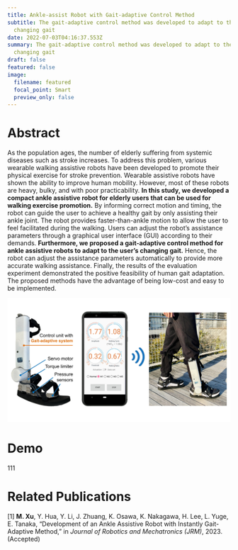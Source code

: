 ```yaml
---
title: Ankle-assist Robot with Gait-adaptive Control Method
subtitle: The gait-adaptive control method was developed to adapt to the user’s
  changing gait
date: 2022-07-03T04:16:37.553Z
summary: The gait-adaptive control method was developed to adapt to the user’s
  changing gait
draft: false
featured: false
image:
  filename: featured
  focal_point: Smart
  preview_only: false
---
```

# Abstract

As the population ages, the number of elderly suffering from systemic diseases such as stroke increases. To address this problem, various wearable walking assistive robots have been developed to promote their physical exercise for stroke prevention. Wearable assistive robots have shown the ability to improve human mobility. However, most of these robots are heavy, bulky, and with poor practicability. **In this study, we developed a compact ankle assistive robot for elderly users that can be used for walking exercise promotion.** By informing correct motion and timing, the robot can guide the user to achieve a healthy gait by only assisting their ankle joint. The robot provides faster-than-ankle motion to allow the user to feel facilitated during the walking. Users can adjust the robot’s assistance parameters through a graphical user interface (GUI) according to their demands. **Furthermore, we proposed a gait-adaptive control method for ankle assistive robots to adapt to the user’s changing gait.** Hence, the robot can adjust the assistance parameters automatically to provide more accurate walking assistance. Finally, the results of the evaluation experiment demonstrated the positive feasibility of human gait adaptation. The proposed methods have the advantage of being low-cost and easy to be implemented.



![](re1.jpg "Overview of the ankle-assist robot and the GUI")

[](https://youtu.be/NtKbhTW6gGo)

# D﻿emo



1﻿11



# R﻿elated Publications

\[1] **M. Xu**, Y. Hua, Y. Li, J. Zhuang, K. Osawa, K. Nakagawa, H. Lee, L. Yuge, E. Tanaka, “Development of an Ankle Assistive Robot with Instantly Gait-Adaptive Method,” in *Journal of Robotics and Mechatronics (JRM)*, 2023. (Accepted)